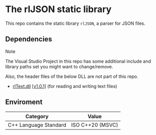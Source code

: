 # The rlJSON static library

This repo contains the static library `rlJSON`, a parser for JSON files.


## Dependencies

> [!NOTE]
> The Visual Studio Project in this repo has some additional include and library paths set you might
want to change/remove.
> 
> Also, the header files of the below DLL are not part of this repo.

* [rlText.dll](https://rle.sh/git/rlText) [\[v1.0.1\]](https://rle.sh/git/rlText/releases/tag/v1.0.1)
(for reading and writing text files)


## Enviroment

| Category              | Value                     |
|-----------------------|---------------------------|
| C++ Language Standard | ISO C++20 (MSVC)          |
